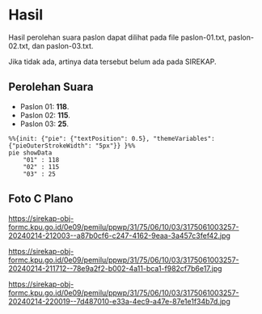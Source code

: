 # Hasil

Hasil perolehan suara paslon dapat dilihat pada file paslon-01.txt, paslon-02.txt, dan paslon-03.txt.

Jika tidak ada, artinya data tersebut belum ada pada SIREKAP.

## Perolehan Suara

 * Paslon 01: **118**.
 * Paslon 02: **115**.
 * Paslon 03: **25**.

```mermaid
%%{init: {"pie": {"textPosition": 0.5}, "themeVariables": {"pieOuterStrokeWidth": "5px"}} }%%
pie showData
    "01" : 118
    "02" : 115
    "03" : 25
```
## Foto C Plano

https://sirekap-obj-formc.kpu.go.id/0e09/pemilu/ppwp/31/75/06/10/03/3175061003257-20240214-212003--a87b0cf6-c247-4162-9eaa-3a457c3fef42.jpg

https://sirekap-obj-formc.kpu.go.id/0e09/pemilu/ppwp/31/75/06/10/03/3175061003257-20240214-211712--78e9a2f2-b002-4a11-bca1-f982cf7b6e17.jpg

https://sirekap-obj-formc.kpu.go.id/0e09/pemilu/ppwp/31/75/06/10/03/3175061003257-20240214-220019--7d487010-e33a-4ec9-a47e-87e1e1f34b7d.jpg
